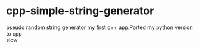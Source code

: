 # cpp-simple-string-generator
pseudo random string generator
my first c++ app.Ported my python version to cpp <br>
slow
